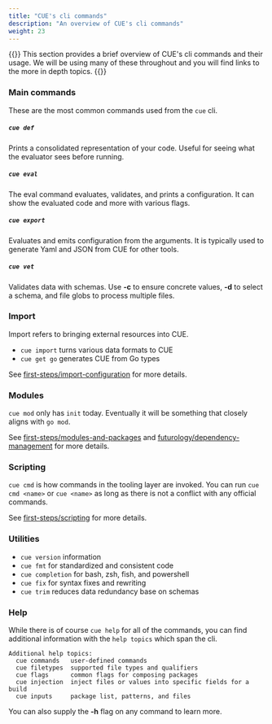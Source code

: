 ```yaml
---
title: "CUE's cli commands"
description: "An overview of CUE's cli commands"
weight: 23
---
```


{{<lead>}}
This section provides a brief overview of CUE's cli
commands and their usage.
We will be using many of these throughout and
you will find links to the more in depth topics.
{{</lead>}}



### Main commands

These are the most common commands used from the `cue` cli.

##### `cue def`

Prints a consolidated representation of your code.
Useful for seeing what the evaluator sees before running.

##### `cue eval` 

The eval command evaluates, validates, and prints a configuration.
It can show the evaluated code and more with various flags.

##### `cue export`

Evaluates and emits configuration from the arguments.
It is typically used to generate Yaml and JSON from CUE
for other tools.

##### `cue vet`

Validates data with schemas.
Use __-c__ to ensure concrete values, __-d__ to select a schema,
and file globs to process multiple files.


### Import

Import refers to bringing external resources into CUE.

- `cue import` turns various data formats to CUE
- `cue get go` generates CUE from Go types

See
[first-steps/import-configuration](/first-steps/import-configuration/)
for more details.


### Modules

`cue mod` only has `init` today.
Eventually it will be something
that closely aligns with `go mod`.

See 
[first-steps/modules-and-packages](/first-steps/modules-and-packages/)
and
[futurology/dependency-management](/futurology/dependency-management)
for more details.


### Scripting

`cue cmd` is how commands in the tooling layer are invoked.
You can run `cue cmd <name>` or `cue <name>` as long as
there is not a conflict with any official commands.

See [first-steps/scripting](/first-steps/scripting/)
for more details.


### Utilities

- `cue version` information
- `cue fmt` for standardized and consistent code
- `cue completion` for bash, zsh, fish, and powershell
- `cue fix` for syntax fixes and rewriting
- `cue trim` reduces data redundancy base on schemas


### Help

While there is of course `cue help` for all of the commands,
you can find additional information with the `help topics`
which span the cli.

```
Additional help topics:
  cue commands   user-defined commands
  cue filetypes  supported file types and qualifiers
  cue flags      common flags for composing packages
  cue injection  inject files or values into specific fields for a build
  cue inputs     package list, patterns, and files
```

You can also supply the __-h__ flag on any command to learn more.

